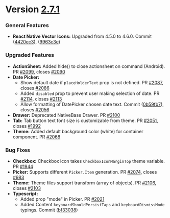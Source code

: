 # Version [2.7.1](https://github.com/GeekyAnts/NativeBase/releases/tag/v2.7.1)

### General Features

*   **React Native Vector Icons:** Upgraded from 4.5.0 to 4.6.0. Commit ([4420ec3](https://github.com/GeekyAnts/NativeBase/commit/4420ec37ee8e802b38237703e82824307fcf7d13)), ([9963c3e](https://github.com/GeekyAnts/NativeBase/commit/9963c3e2055fcbefb58a2d9df87e655fb43c1409))


### Upgraded Features

*   **ActionSheet:** Added hide() to close actionsheet on command (Android). PR [#2099](https://github.com/GeekyAnts/NativeBase/pull/2099), closes [#2090](https://github.com/GeekyAnts/NativeBase/issues/2090)
*   **Date Picker:**
    -   Show default date if `placeHolderText` prop is not defined. PR [#2087](https://github.com/GeekyAnts/NativeBase/pull/2087), closes [#2086](https://github.com/GeekyAnts/NativeBase/issues/2086)
    -   Added `disabled` prop to prevent user making selection of date. PR [#2114](https://github.com/GeekyAnts/NativeBase/pull/2114), closes [#2113](https://github.com/GeekyAnts/NativeBase/issues/2113)
    -   Allow formatting of DatePicker chosen date text. Commit ([0b59fb7](https://github.com/GeekyAnts/NativeBase/commit/0b59fb7eab77c51b36508f3ba842911260426ffd)), closes [#2056](https://github.com/GeekyAnts/NativeBase/issues/2056)
*   **Drawer:** Deprecated NativeBase Drawer. PR [#2100](https://github.com/GeekyAnts/NativeBase/pull/2100)
*   **Tab:** Tab button text font size is customizable from theme. PR [#2051](https://github.com/GeekyAnts/NativeBase/pull/2051), closes [#1992](https://github.com/GeekyAnts/NativeBase/issues/1992)
*   **Theme:** Added default background color (white) for container component. PR [#2068](https://github.com/GeekyAnts/NativeBase/pull/2068)


### Bug Fixes

*   **Checkbox:** Checkbox icon takes `CheckboxIconMarginTop` theme variable. PR [#1944](https://github.com/GeekyAnts/NativeBase/pull/1944)
*   **Picker:** Supports different `Picker.Item` generation. PR [#2074](https://github.com/GeekyAnts/NativeBase/pull/2074), closes [#983](https://github.com/GeekyAnts/NativeBase/issues/983)
*   **Theme:** Theme files support transform (array of objects). PR [#2106](https://github.com/GeekyAnts/NativeBase/pull/2106), closes [#2103](https://github.com/GeekyAnts/NativeBase/issues/2103)
*   **Typescript:**
    -   Added prop "mode" in Picker. PR [#2021](https://github.com/GeekyAnts/NativeBase/pull/2021)
    -   Added Content `keyboardShouldPersistTaps` and `keyboardDismissMode` typings. Commit ([bf33038](https://github.com/GeekyAnts/NativeBase/commit/bf3303876f9f7cb9d66f9e9a9c73315e26f655e8))
